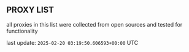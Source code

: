 ## PROXY LIST

all proxies in this list were collected from open sources and tested for functionality

last update: `2025-02-20 03:19:50.606593+00:00` UTC